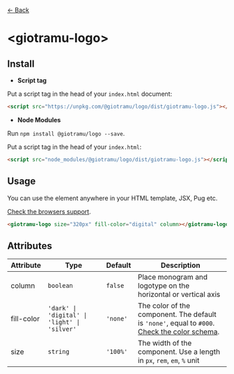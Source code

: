 [← Back](../README.md)

# \<giotramu-logo>

## Install

- **Script tag**

Put a script tag in the head of your `index.html` document:

```html
<script src="https://unpkg.com/@giotramu/logo/dist/giotramu-logo.js"></script>
```

- **Node Modules**

Run `npm install @giotramu/logo --save`.

Put a script tag in the head of your `index.html`:

```html
<script src="node_modules/@giotramu/logo/dist/giotramu-logo.js"></script>
```

## Usage

You can use the element anywhere in your HTML template, JSX, Pug etc.

[Check the browsers support](./browsers-support.md).

```html
<giotramu-logo size="320px" fill-color="digital" column></giotramu-logo>
```

## Attributes

<table>
  <thead>
    <tr>
      <th>Attribute</th>
      <th>Type</th>
      <th>Default</th>
      <th>Description</th>
    </tr>
  <tbody>
    <tr>
      <td>column</td>
      <td><code>boolean</code></td>
      <td><code>false</code></td>
      <td>Place monogram and logotype on the horizontal or vertical axis</td>
    </tr>
    <tr>
      <td>fill-color</td>
      <td><code>'dark' | 'digital' | 'light' | 'silver'</code></td>
      <td><code>'none'</code></td>
      <td>The color of the component. The default is <code>'none'</code>, equal to <code>#000</code>. <a href="./color-schema.md" title="Color schema">Check the color schema</a>.</td>
    </tr>
    <tr>
      <td>size</td>
      <td><code>string</code></td>
      <td><code>'100%'</code></td>
      <td>The width of the component. Use a length in <code>px</code>, <code>rem</code>, <code>em</code>, <code>%</code> unit
      </td>
    <tr>
  </tbody>
</table>
